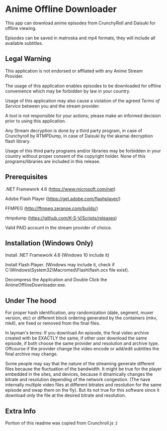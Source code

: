 # Anime Offline Downloader


This app can download anime episodes from CrunchyRoll and Daisuki for offline viewing.

Episodes can be saved in matroska and mp4 formats, they will include all available subtitles. 


## Legal Warning


This application is not endorsed or affliated with any Anime Stream Provider. 

The usage of this application enables episodes to be downloaded for offline convenience which may be forbidden by law in your country. 

Usage of this application may also cause a violation of the agreed *Terms of Service* between you and the stream provider.

A tool is not responsible for your actions; please make an informed decision prior to using this application.

Any Stream decryption is done by a third party program, in case of Crunchyroll by RTMPDump, in case of Daisuki by the akamai decryption flash library.

Usage of this third party programs and/or libraries may be forbidden in your country without proper consent of the copyright holder. None of this programs/libraries are included in this release.


## Prerequisites

.NET Framework 4.6 (https://www.microsoft.com/net)

Adobe Flash Player (https://get.adobe.com/flashplayer/)

FFMPEG (http://ffmpeg.zeranoe.com/builds/)

rtmpdump (https://github.com/K-S-V/Scripts/releases)

Valid PAID account in the stream provider of choice.


## Installation (Windows Only)


Install .NET Framework 4.6 (Windows 10 include it)

Install Flash Player. (Windows may include it, check if C:\Windows\System32\Macromed\Flash\flash.ocx file exist).

Decompress the Application and Double Click the AnimeOfflineDownloader.exe.


## Under The hood


For proper hash identification, any randomization (date, segment, muxer version, etc) or different block ordering generated by the containers (mkv, mk4), are fixed or removed from the final files.

In layman's terms: If you download An episode, the final video archive created with be EXACTLY the same, if other user download the same episode, if both choose the same provider and resolution and archive type. Offcourse if the provider change the video encode or add/edit subtitles the final archive may change. 

Some people may say that the nature of the streaming generate different files because the fluctuation of the bandwidth. It might be true for the player embedded in the sites, and devices, because it dinamically changes the bitrate and resolution depending of the network congestion. (The have internally multiple video files at different bitrates and resolution for the same episode and swap them on the fly). 
But its not true for this software since it download only the file at the desired bitrate and resolution. 

## Extra Info


Portion of this readme was copied from Crunchroll.js :)
